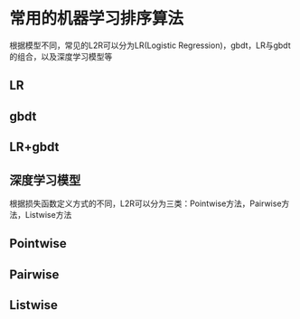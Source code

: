 # 常用的机器学习排序算法

根据模型不同，常见的L2R可以分为LR(Logistic Regression)，gbdt，LR与gbdt的组合，以及深度学习模型等
## LR
## gbdt
## LR+gbdt
## 深度学习模型

根据损失函数定义方式的不同，L2R可以分为三类：Pointwise方法，Pairwise方法，Listwise方法
## Pointwise

## Pairwise

## Listwise
